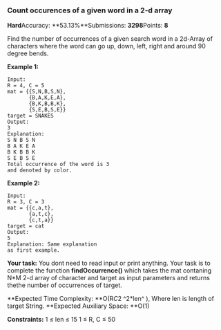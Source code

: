 ### Count occurences of a given word in a 2-d array

**Hard**Accuracy: **53.13%**Submissions: **3298**Points: **8**

Find the number of occurrences of a given search word in  a 2d-Array of characters where the word can go up, down, left, right and around 90 degree bends.

**Example 1:**

```
Input: 
R = 4, C = 5
mat = {{S,N,B,S,N},
       {B,A,K,E,A},
       {B,K,B,B,K},
       {S,E,B,S,E}}
target = SNAKES
Output:
3
Explanation: 
S N B S N
B A K E A
B K B B K
S E B S E
Total occurrence of the word is 3
and denoted by color.
```

**Example 2:**

```
Input:
R = 3, C = 3 
mat = {{c,a,t},
       {a,t,c},
       {c,t,a}}
target = cat
Output:
5
Explanation: Same explanation
as first example.
```

**Your task:**
You dont need to read input or print anything. Your task is to complete the function **findOccurrence()** which takes the mat contaning N*M 2-d array of character and target as input parameters and returns thethe number of occurrences of target.

**Expected Time Complexity: **O(R*C*2 ^2*len^ ), Where len is length of target String.
**Expected Auxiliary Space: **O(1)

**Constraints:**
1 ≤ len ≤ 15
1 ≤ R, C ≤ 50
